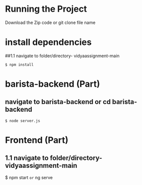 # Running the Project

Download the Zip code or git clone file name

# install dependencies

##1.1 navigate to folder/directory- vidyaassignment-main

	$ npm install

# barista-backend  (Part)

## navigate to barista-backend or cd barista-backend 

	$ node server.js
# Frontend (Part)
## 1.1 navigate to folder/directory- vidyaassignment-main

$ npm start `or` ng serve
